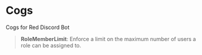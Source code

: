 # Cogs
Cogs for Red Discord Bot

>**RoleMemberLimit**: Enforce a limit on the maximum number of users a role can be assigned to.
